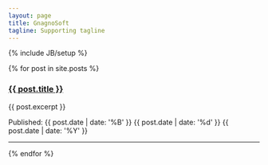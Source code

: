```yaml
---
layout: page
title: GnagnoSoft
tagline: Supporting tagline
---
```

{% include JB/setup %}

{% for post in site.posts %}
  <h3>
    <a href="{{ post.url }}">{{ post.title }}</a>
  </h3>
  <p>{{ post.excerpt }}</p>
  <p>Published: {{ post.date | date: '%B' }} {{ post.date | date: '%d' }} {{ post.date | date: '%Y' }}</p>
<hr />
{% endfor %}

